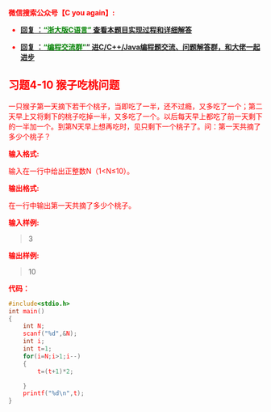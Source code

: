 
<font color='red'> **微信搜索公众号【C you again】:**

- [**回复 ：<font color='green'>“浙大版C语言”</font> 查看本题目实现过程和详细解答** ](  http://gzh.cyouagain.cn/) 
 
- [ **回复 ：<font color='green'>“编程交流群”</font>” 进C/C++/Java编程题交流、问题解答群，和大佬一起进步**  ](  http://cyouagain.cn/    ) 

## 习题4-10 猴子吃桃问题

一只猴子第一天摘下若干个桃子，当即吃了一半，还不过瘾，又多吃了一个；第二天早上又将剩下的桃子吃掉一半，又多吃了一个。以后每天早上都吃了前一天剩下的一半加一个。到第N天早上想再吃时，见只剩下一个桃子了。问：第一天共摘了多少个桃子？

**输入格式:**

输入在一行中给出正整数N（1<N≤10）。

**输出格式:**

在一行中输出第一天共摘了多少个桃子。

**输入样例:**

> 3

**输出样例:**

> 10


**代码：**

```c
#include<stdio.h>
int main()
{
    int N;
    scanf("%d",&N);
    int i;
    int t=1;
    for(i=N;i>1;i--)
    {
        t=(t+1)*2;

    }
    printf("%d\n",t);
}

```


